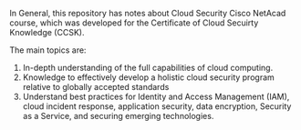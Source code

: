 In General, this repository has notes about Cloud Security Cisco NetAcad course, which was developed for the Certificate of Cloud Secuirty Knowledge (CCSK).

The main topics are:

1. In-depth understanding of the full capabilities of cloud computing.
2. Knowledge to effectively develop a holistic cloud security program relative to globally accepted standards
3. Understand best practices for Identity and Access Management (IAM), cloud incident response, application security, data encryption, Security as a Service, and securing emerging technologies.